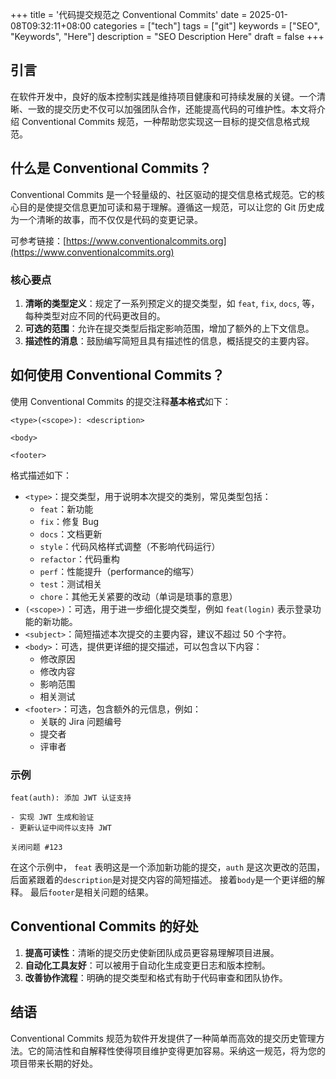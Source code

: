 +++
title = '代码提交规范之 Conventional Commits'
date = 2025-01-08T09:32:11+08:00
categories = ["tech"]
tags = ["git"]
keywords = ["SEO", "Keywords", "Here"]
description = "SEO Description Here"
draft = false
+++

## 引言

在软件开发中，良好的版本控制实践是维持项目健康和可持续发展的关键。一个清晰、一致的提交历史不仅可以加强团队合作，还能提高代码的可维护性。本文将介绍 Conventional Commits 规范，一种帮助您实现这一目标的提交信息格式规范。

## 什么是 Conventional Commits？

Conventional Commits 是一个轻量级的、社区驱动的提交信息格式规范。它的核心目的是使提交信息更加可读和易于理解。遵循这一规范，可以让您的 Git 历史成为一个清晰的故事，而不仅仅是代码的变更记录。

可参考链接：[https://www.conventionalcommits.org](https://www.conventionalcommits.org)

### 核心要点

1. **清晰的类型定义**：规定了一系列预定义的提交类型，如 `feat`, `fix`, `docs`, 等，每种类型对应不同的代码更改目的。
2. **可选的范围**：允许在提交类型后指定影响范围，增加了额外的上下文信息。
3. **描述性的消息**：鼓励编写简短且具有描述性的信息，概括提交的主要内容。

## 如何使用 Conventional Commits？

使用 Conventional Commits 的提交注释**基本格式**如下：

```
<type>(<scope>): <description>

<body>

<footer>
```
格式描述如下：
- `<type>`：提交类型，用于说明本次提交的类别，常见类型包括：
  - `feat`：新功能
  - `fix`：修复 Bug
  - `docs`：文档更新
  - `style`：代码风格样式调整（不影响代码运行）
  - `refactor`：代码重构
  - `perf`：性能提升（performance的缩写）
  - `test`：测试相关
  - `chore`：其他无关紧要的改动（单词是琐事的意思）
- `(<scope>)`：可选，用于进一步细化提交类型，例如 `feat(login)` 表示登录功能的新功能。
- `<subject>`：简短描述本次提交的主要内容，建议不超过 50 个字符。
- `<body>`：可选，提供更详细的提交描述，可以包含以下内容： 
  - 修改原因
  - 修改内容
  - 影响范围
  - 相关测试  
- `<footer>`：可选，包含额外的元信息，例如：
  - 关联的 Jira 问题编号
  - 提交者
  - 评审者

### 示例

```
feat(auth): 添加 JWT 认证支持

- 实现 JWT 生成和验证
- 更新认证中间件以支持 JWT

关闭问题 #123
```

在这个示例中，
`feat` 表明这是一个添加新功能的提交，`auth` 是这次更改的范围，后面紧跟着的`description`是对提交内容的简短描述。
接着`body`是一个更详细的解释。
最后`footer`是相关问题的结果。

## Conventional Commits 的好处

1. **提高可读性**：清晰的提交历史使新团队成员更容易理解项目进展。
2. **自动化工具友好**：可以被用于自动化生成变更日志和版本控制。
3. **改善协作流程**：明确的提交类型和格式有助于代码审查和团队协作。

## 结语

Conventional Commits 规范为软件开发提供了一种简单而高效的提交历史管理方法。它的简洁性和自解释性使得项目维护变得更加容易。采纳这一规范，将为您的项目带来长期的好处。